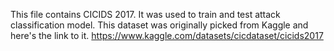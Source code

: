 
This file contains CICIDS 2017. It was used to train and test attack classification model. This dataset was originally picked from Kaggle and here's the link to it. https://www.kaggle.com/datasets/cicdataset/cicids2017 
